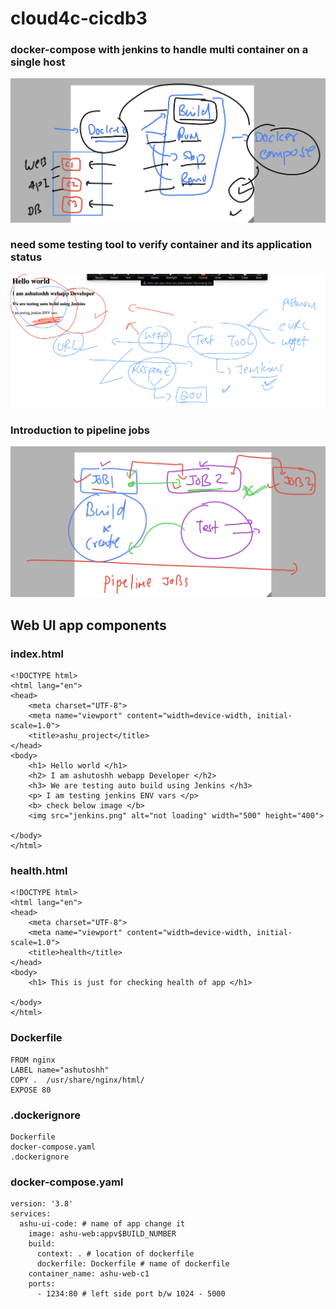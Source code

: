 # cloud4c-cicdb3

### docker-compose with jenkins to handle multi container on a single host

<img src="mc.png">

### need some testing tool to verify container and its application status 

<img src="tool.png">


### Introduction to pipeline jobs

<img src="pipe.png">


## Web UI app components

### index.html 

```
<!DOCTYPE html>
<html lang="en">
<head>
    <meta charset="UTF-8">
    <meta name="viewport" content="width=device-width, initial-scale=1.0">
    <title>ashu_project</title>
</head>
<body>
    <h1> Hello world </h1>
    <h2> I am ashutoshh webapp Developer </h2>
    <h3> We are testing auto build using Jenkins </h3>
    <p> I am testing jenkins ENV vars </p>
    <b> check below image </b>
    <img src="jenkins.png" alt="not loading" width="500" height="400">
    
</body>
</html>
```

### health.html 

```
<!DOCTYPE html>
<html lang="en">
<head>
    <meta charset="UTF-8">
    <meta name="viewport" content="width=device-width, initial-scale=1.0">
    <title>health</title>
</head>
<body>
    <h1> This is just for checking health of app </h1>
    
</body>
</html>
```

### Dockerfile

```
FROM nginx
LABEL name="ashutoshh"
COPY .  /usr/share/nginx/html/
EXPOSE 80 

```

### .dockerignore

```
Dockerfile
docker-compose.yaml
.dockerignore
```

### docker-compose.yaml

```
version: '3.8'
services:
  ashu-ui-code: # name of app change it 
    image: ashu-web:appv$BUILD_NUMBER
    build:
      context: . # location of dockerfile 
      dockerfile: Dockerfile # name of dockerfile 
    container_name: ashu-web-c1 
    ports:
      - 1234:80 # left side port b/w 1024 - 5000 
```


